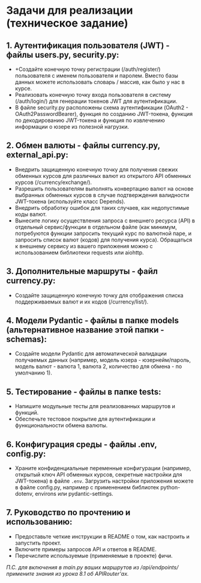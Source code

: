 # Задачи для реализации (техническое задание)

## 1. Аутентификация пользователя (JWT) - файлы users.py, security.py:
   - +Создайте конечную точку регистрации (/auth/register/) пользователя с именем пользователя и паролем. Вместо базы данных можете использовать словарь / массив, как было у нас в курсе. 
   - Реализовать конечную точку входа пользователя в систему (/auth/login/) для генерации токенов JWT для аутентификации.
   - В файле security.py расположены схема аутентификации (OAuth2 - OAuth2PasswordBearer), функция по созданию JWT-токена, функция по декодированию JWT-токена и функция по извлечению информации о юзере из полезной нагрузки.

## 2. Обмен валюты - файлы currency.py, external_api.py:
   - Внедрить защищенную конечную точку для получения свежих обменных курсов для различных валют из открытого API обменных курсов (/currency/exchange/).
   - Разрешить пользователям выполнять конвертацию валют на основе выбранных обменных курсов в случае подтверждения валидности JWT-токена (используйте класс Depends).
   - Внедрить обработку ошибок для таких случаев, как недопустимые коды валют.
   - Вынесите логику осуществления запроса с внешнего ресурса (API) в отдельный сервис/функции в отдельном файле (как минимум, потребуются функции запросить текущий курс по валютной паре, и запросить список валют (кодов) для получения курса). Обращаться к внешнему сервису из вашего приложения можно с использованием библиотеки requests или aiohttp. 

## 3. Дополнительные маршруты - файл currency.py:
   - Создайте защищенную конечную точку для отображения списка поддерживаемых валют и их кодов (/currency/list/).

## 4. Модели Pydantic - файлы в папке models (альтернативное название этой папки - schemas):
   - Создайте модели Pydantic для автоматической валидации получаемых данных (например, модель юзера - юзернейм/пароль, модель валют - валюта 1, валюта 2, количество для обмена - по умолчанию 1).

## 5. Тестирование - файлы в папке tests:
   - Напишите модульные тесты для реализованных маршрутов и функций.
   - Обеспечьте тестовое покрытие для аутентификации и функциональности обмена валюты.

## 6. Конфигурация среды - файлы .env, config.py:
   - Храните конфиденциальные переменные конфигурации (например, открытый ключ API обменных курсов, секретные настройки для JWT-токена) в файле `.env`. Загрузить настройки приложения можете в файле config.py, например с применением библиотек python-dotenv, environs или pydantic-settings. 

## 7. Руководство по прочтению и использованию:
   - Предоставьте четкие инструкции в README о том, как настроить и запустить проект.
   - Включите примеры запросов API и ответов в README.
   - Перечислите используемые (применяемые в проекте) фичи.

*П.С. для включения в main.py ваших маршрутов из /api/endpoints/ примените знания из урока 8.1 об APIRouter'ах.*